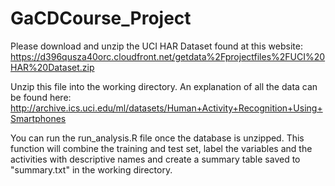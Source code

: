 GaCDCourse_Project
==================

Please download and unzip the UCI HAR Dataset found at this website: https://d396qusza40orc.cloudfront.net/getdata%2Fprojectfiles%2FUCI%20HAR%20Dataset.zip

Unzip this file into the working directory. An explanation of all the data can be found here: http://archive.ics.uci.edu/ml/datasets/Human+Activity+Recognition+Using+Smartphones 

You can run the run_analysis.R file once the database is unzipped. This function will combine the training and test set, label the variables and the activities with descriptive names and create a summary table saved to "summary.txt" in the working directory. 